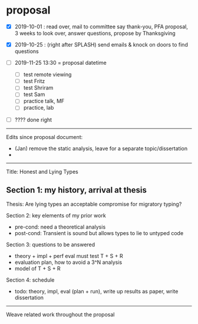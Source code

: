 proposal
===

- [X] 2019-10-01 : read over, mail to committee
  say thank-you, PFA proposal, 3 weeks to look over, answer questions, propose by Thanksgiving
- [X] 2019-10-25 : (right after SPLASH) send emails & knock on doors to find questions
- [ ] 2019-11-25 13:30 = proposal datetime
  + [ ] test remote viewing
  + [ ] test Fritz
  + [ ] test Shriram
  + [ ] test Sam
  + [ ] practice talk, MF
  + [ ] practice, lab
- [ ] ???? done right


- - -

Edits since proposal document:

- (Jan) remove the static analysis, leave for a separate topic/dissertation
- 

- - -

Title: Honest and Lying Types

Section 1: my history, arrival at thesis
- 

Thesis: Are lying types an acceptable compromise for migratory typing?

Section 2: key elements of my prior work
- pre-cond: need a theoretical analysis
- post-cond: Transient is sound but allows types to lie to untyped code

Section 3: questions to be answered
- theory + impl + perf eval must test T + S + R
- evaluation plan, how to avoid a 3^N analysis
- model of T + S + R

Section 4: schedule
- todo: theory, impl, eval (plan + run), write up results as paper, write
  dissertation

- - -

Weave related work throughout the proposal
